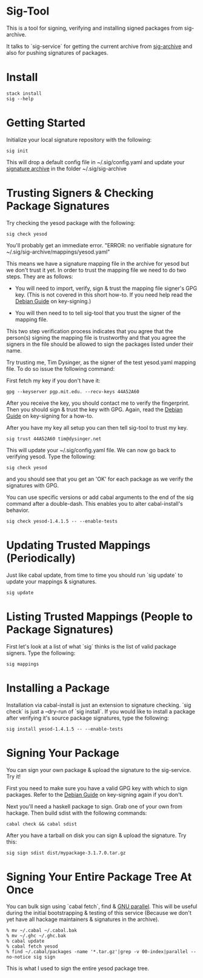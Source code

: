 # Sig-Tool

This is a tool for signing, verifying and installing signed packages
from sig-archive.

It talks to \`sig-service\` for getting the current archive from
[sig-archive](https://github.com/commercialhaskell/sig-archive) and also for pushing signatures of packages.

# Install

    stack install
    sig --help

# Getting Started

Initialize your local signature repository with the following:

    sig init

This will drop a default config file in ~/.sig/config.yaml and
update your [signature archive](https://github.com/commercialhaskell/sig-archive) in the folder ~/.sig/sig-archive

# Trusting Signers & Checking Package Signatures

Try checking the yesod package with the following:

    sig check yesod

You'll probably get an immediate error. "ERROR: no verifiable
signature for ~/.sig/sig-archive/mappings/yesod.yaml"

This means we have a signature mapping file in the archive for yesod
but we don't trust it yet.  In order to trust the mapping file we
need to do two steps.  They are as follows:

-   You will need to import, verify, sign & trust the mapping file
    signer's GPG key.  (This is not covered in this short how-to. If
    you need help read the [Debian Guide](https://wiki.debian.org/Keysigning) on key-signing.)

-   You will then need to to tell sig-tool that you trust the signer
    of the mapping file.

This two step verification process indicates that you agree that the
person(s) signing the mapping file is trustworthy and that you agree
the signers in the file should be allowed to sign the packages
listed under their name.

Try trusting me, Tim Dysinger, as the signer of the test yesod.yaml
mapping file.  To do so issue the following command:

First fetch my key if you don't have it:

    gpg --keyserver pgp.mit.edu. --recv-keys 44A52A60

After you receive the key, you should contact me to verify the
fingerprint.  Then you should sign & trust the key with GPG.  Again,
read the [Debian Guide](https://wiki.debian.org/Keysigning) on key-signing for a how-to.

After you have my key all setup you can then tell sig-tool to trust
my key.

    sig trust 44A52A60 tim@dysinger.net

This will update your ~/.sig/config.yaml file.  We can now go back
to verifying yesod.  Type the following:

    sig check yesod

and you should see that you get an 'OK' for each package as we
verify the signatures with GPG.

You can use specific versions or add cabal arguments to the end of
the sig command after a double-dash. This enables you to alter
cabal-install's behavior.

    sig check yesod-1.4.1.5 -- --enable-tests

# Updating Trusted Mappings (Periodically)

Just like cabal update, from time to time you should run \`sig
update\` to update your mappings & signatures.

    sig update

# Listing Trusted Mappings (People to Package Signatures)

First let's look at a list of what \`sig\` thinks is the list of valid
package signers.  Type the following:

    sig mappings

# Installing a Package

Installation via cabal-install is just an extension to signature
checking. \`sig check\` is just a &#x2013;dry-run of \`sig install\`.  If you
would like to install a package after verifying it's source package
signatures, type the following:

    sig install yesod-1.4.1.5 -- --enable-tests

# Signing Your Package

You can sign your own package & upload the signature to the
sig-service.  Try it!

First you need to make sure you have a valid GPG key with which to
sign packages.  Refer to the [Debian Guide](https://wiki.debian.org/Keysigning) on key-signing again if
you don't.

Next you'll need a haskell package to sign. Grab one of your own
from hackage.  Then build sdist with the following commands:

    cabal check && cabal sdist

After you have a tarball on disk you can sign & upload the signature. Try this:

    sig sign sdist dist/mypackage-3.1.7.0.tar.gz

# Signing Your Entire Package Tree At Once

You can bulk sign using \`cabal fetch\`, find & [GNU parallel](http://www.gnu.org/software/parallel/).  This
will be useful during the initial bootstrapping & testing of this
service (Because we don't yet have all hackage maintainers &
signatures in the archive).

    % mv ~/.cabal ~/.cabal.bak
    % mv ~/.ghc ~/.ghc.bak
    % cabal update
    % cabal fetch yesod
    % find ~/.cabal/packages -name '*.tar.gz'|grep -v 00-index|parallel --no-notice sig sign

This is what I used to sign the entire yesod package tree.
